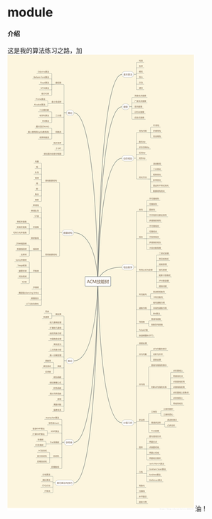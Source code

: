 # module

#### 介绍

这是我的算法练习之路，加![算法学习之路](https://raw.githubusercontent.com/ZZG919/Typora_Picture/master/img/%E7%AE%97%E6%B3%95%E5%AD%A6%E4%B9%A0%E4%B9%8B%E8%B7%AF-16528510042141.png)油！


